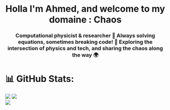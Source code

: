 <h1 align="center">Holla I'm Ahmed, and welcome to my domaine : Chaos </h1>

<h3 align="center">Computational physicist & researcher 🚀 Always solving equations, sometimes breaking code! 🌌 Exploring the intersection of physics and tech, and sharing the chaos along the way 🌍</h3>


# 📊 GitHub Stats:
![](https://github-readme-stats.vercel.app/api?username=abalk001&theme=tokyonight&hide_border=false&include_all_commits=false&count_private=false)
![](https://github-readme-stats.vercel.app/api/top-langs/?username=abalk001&theme=tokyonight&hide_border=false&include_all_commits=false&count_private=false&layout=compact)<br/>
![](https://github-readme-streak-stats.herokuapp.com/?user=abalk001&theme=tokyonight&hide_border=false)<br/>

<!--
**Ahmed-Balk/Ahmed-Balk** is a ✨ _special_ ✨ repository because its `README.md` (this file) appears on your GitHub profile.

Here are some ideas to get you started:

- 🔭 I’m currently working on ...
- 🌱 I’m currently learning ...
- 👯 I’m looking to collaborate on ...
- 🤔 I’m looking for help with ...
- 💬 Ask me about ...
- 📫 How to reach me: ...
- 😄 Pronouns: ...
- ⚡ Fun fact: ...
-->
